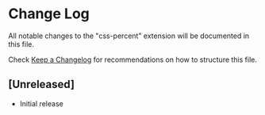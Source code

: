 # Change Log
All notable changes to the "css-percent" extension will be documented in this file.

Check [Keep a Changelog](http://keepachangelog.com/) for recommendations on how to structure this file.

## [Unreleased]
- Initial release